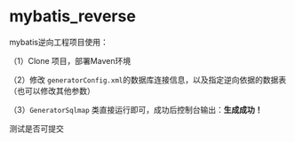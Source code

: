 # mybatis_reverse
 mybatis逆向工程项目使用：

（1）Clone 项目，部署Maven环境

（2）修改 `generatorConfig.xml`的数据库连接信息，以及指定逆向依据的数据表（也可以修改其他参数）

（3）`GeneratorSqlmap` 类直接运行即可，成功后控制台输出：**生成成功！**

测试是否可提交
